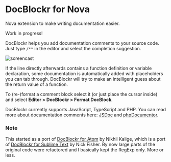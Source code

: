 # DocBlockr for Nova

Nova extension to make writing documentation easier.

Work in progress!

DocBlockr helps you add documentation comments to your source code. Just type `/**` in the editor and select the completion suggestion.

![screencast](https://raw.githubusercontent.com/maxgrafik/DocBlockr.novaextension/main/Images/readme/screencast.gif)

If the line directly afterwards contains a function definition or variable declaration, some documentation is automatically added with placeholders you can tab through. DocBlockr will try to make an intelligent guess about the return value of a function.

To (re-)format a comment block select it (or just place the cursor inside) and select **Editor > DocBlockr > Format DocBlock**.

DocBlockr currently supports JavaScript, TypeScript and PHP. You can read more about documentation comments here: [JSDoc](https://jsdoc.app/) and [phpDocumentor](https://phpdoc.org).


### Note

This started as a port of [DocBlockr for Atom](https://github.com/nikhilkalige/docblockr) by Nikhil Kalige, which is a port of [DocBlockr for Sublime Text](https://github.com/spadgos/sublime-jsdocs) by Nick Fisher. By now large parts of the original code were refactored and I basically kept the RegExp only. More or less.